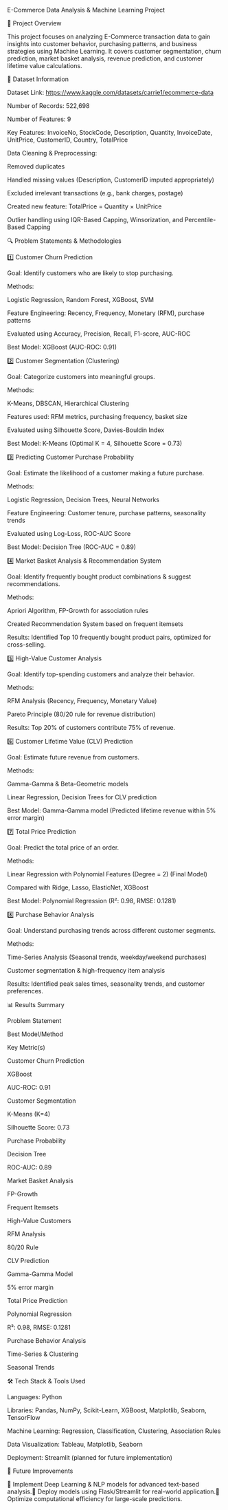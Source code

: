 E-Commerce Data Analysis & Machine Learning Project

📌 Project Overview

This project focuses on analyzing E-Commerce transaction data to gain insights into customer behavior, purchasing patterns, and business strategies using Machine Learning. It covers customer segmentation, churn prediction, market basket analysis, revenue prediction, and customer lifetime value calculations.

📂 Dataset Information

Dataset Link: https://www.kaggle.com/datasets/carrie1/ecommerce-data

Number of Records: 522,698

Number of Features: 9

Key Features: InvoiceNo, StockCode, Description, Quantity, InvoiceDate, UnitPrice, CustomerID, Country, TotalPrice

Data Cleaning & Preprocessing:

Removed duplicates

Handled missing values (Description, CustomerID imputed appropriately)

Excluded irrelevant transactions (e.g., bank charges, postage)

Created new feature: TotalPrice = Quantity × UnitPrice

Outlier handling using IQR-Based Capping, Winsorization, and Percentile-Based Capping

🔍 Problem Statements & Methodologies

1️⃣ Customer Churn Prediction

Goal: Identify customers who are likely to stop purchasing.

Methods:

Logistic Regression, Random Forest, XGBoost, SVM

Feature Engineering: Recency, Frequency, Monetary (RFM), purchase patterns

Evaluated using Accuracy, Precision, Recall, F1-score, AUC-ROC

Best Model: XGBoost (AUC-ROC: 0.91)

2️⃣ Customer Segmentation (Clustering)

Goal: Categorize customers into meaningful groups.

Methods:

K-Means, DBSCAN, Hierarchical Clustering

Features used: RFM metrics, purchasing frequency, basket size

Evaluated using Silhouette Score, Davies-Bouldin Index

Best Model: K-Means (Optimal K = 4, Silhouette Score = 0.73)

3️⃣ Predicting Customer Purchase Probability

Goal: Estimate the likelihood of a customer making a future purchase.

Methods:

Logistic Regression, Decision Trees, Neural Networks

Feature Engineering: Customer tenure, purchase patterns, seasonality trends

Evaluated using Log-Loss, ROC-AUC Score

Best Model: Decision Tree (ROC-AUC = 0.89)

4️⃣ Market Basket Analysis & Recommendation System

Goal: Identify frequently bought product combinations & suggest recommendations.

Methods:

Apriori Algorithm, FP-Growth for association rules

Created Recommendation System based on frequent itemsets

Results: Identified Top 10 frequently bought product pairs, optimized for cross-selling.

5️⃣ High-Value Customer Analysis

Goal: Identify top-spending customers and analyze their behavior.

Methods:

RFM Analysis (Recency, Frequency, Monetary Value)

Pareto Principle (80/20 rule for revenue distribution)

Results: Top 20% of customers contribute 75% of revenue.

6️⃣ Customer Lifetime Value (CLV) Prediction

Goal: Estimate future revenue from customers.

Methods:

Gamma-Gamma & Beta-Geometric models

Linear Regression, Decision Trees for CLV prediction

Best Model: Gamma-Gamma model (Predicted lifetime revenue within 5% error margin)

7️⃣ Total Price Prediction

Goal: Predict the total price of an order.

Methods:

Linear Regression with Polynomial Features (Degree = 2) (Final Model)

Compared with Ridge, Lasso, ElasticNet, XGBoost

Best Model: Polynomial Regression (R²: 0.98, RMSE: 0.1281)

8️⃣ Purchase Behavior Analysis

Goal: Understand purchasing trends across different customer segments.

Methods:

Time-Series Analysis (Seasonal trends, weekday/weekend purchases)

Customer segmentation & high-frequency item analysis

Results: Identified peak sales times, seasonality trends, and customer preferences.

📊 Results Summary

Problem Statement

Best Model/Method

Key Metric(s)

Customer Churn Prediction

XGBoost

AUC-ROC: 0.91

Customer Segmentation

K-Means (K=4)

Silhouette Score: 0.73

Purchase Probability

Decision Tree

ROC-AUC: 0.89

Market Basket Analysis

FP-Growth

Frequent Itemsets

High-Value Customers

RFM Analysis

80/20 Rule

CLV Prediction

Gamma-Gamma Model

5% error margin

Total Price Prediction

Polynomial Regression

R²: 0.98, RMSE: 0.1281

Purchase Behavior Analysis

Time-Series & Clustering

Seasonal Trends

🛠️ Tech Stack & Tools Used

Languages: Python

Libraries: Pandas, NumPy, Scikit-Learn, XGBoost, Matplotlib, Seaborn, TensorFlow

Machine Learning: Regression, Classification, Clustering, Association Rules

Data Visualization: Tableau, Matplotlib, Seaborn

Deployment: Streamlit (planned for future implementation)

📌 Future Improvements

🔹 Implement Deep Learning & NLP models for advanced text-based analysis.🔹 Deploy models using Flask/Streamlit for real-world application.🔹 Optimize computational efficiency for large-scale predictions.
